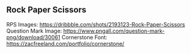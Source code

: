 ## Rock Paper Scissors
RPS Images: https://dribbble.com/shots/2193123-Rock-Paper-Scissors
Question Mark Image: https://www.pngall.com/question-mark-png/download/30061
Cornerstone Font: https://zacfreeland.com/portfolio/cornerstone/